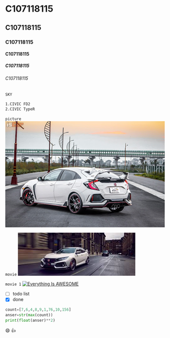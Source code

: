 # C107118115
## C107118115
### C107118115
#### C107118115
##### C107118115
###### C107118115


`SKY`

```SKY
1.CIVIC FD2
2.CIVIC TypeR

```

`picture`
![Honda](TypeR.jpg "Honda")

`movie`
[![Everything Is AWESOME](images.jpg)](https://www.youtube.com/watch?v=WbP7Q4LYv7A")

`movie 1`
[![Everything Is AWESOME](https://img.youtube.com/vi/MzlHvhkN1CU/0.jpg)](https://www.youtube.com/watch?v=MzlHvhkN1CU "Everything Is AWESOME")


- [ ] todo list
- [x] done

```python
count=[7,6,4,8,9,1,76,10,156]
anser=str(max(count))
print(float(anser)**2)
```

:smile:
:+1:
